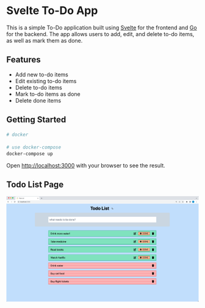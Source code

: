 # Svelte To-Do App

This is a simple To-Do application built using [Svelte](https://svelte.dev) for the frontend and [Go](https://go.dev) for the backend. The app allows users to add, edit, and delete to-do items, as well as mark them as done.

## Features

- Add new to-do items
- Edit existing to-do items
- Delete to-do items
- Mark to-do items as done
- Delete done items

## Getting Started

```sh
# docker

# use docker-compose
docker-compose up
```

Open [http://localhost:3000](http://localhost:3000) with your browser to see the result.

## Todo List Page

![Todo List](./todoSample.png)
